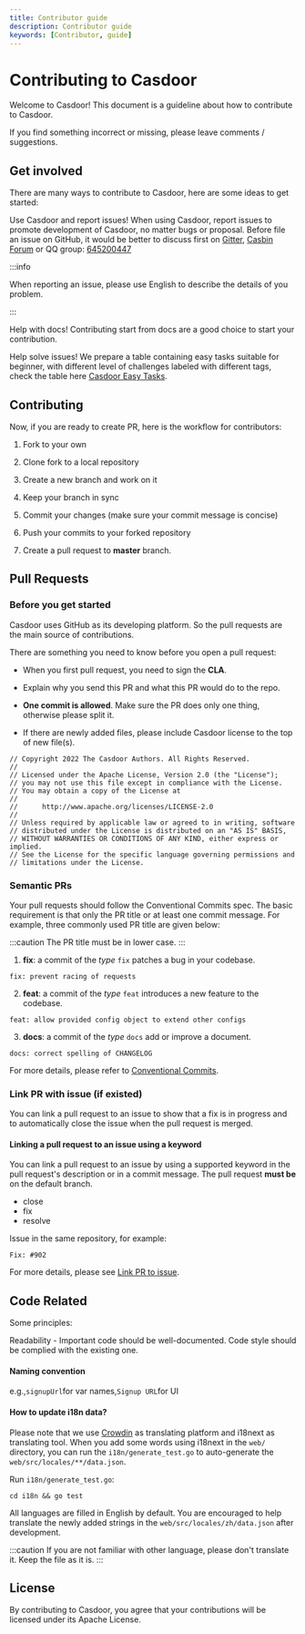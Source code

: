 ```yaml
---
title: Contributor guide
description: Contributor guide
keywords: [Contributor, guide]
---
```


# Contributing to Casdoor

Welcome to Casdoor! This document is a guideline about how to contribute to Casdoor.

If you find something incorrect or missing, please leave comments / suggestions.

## Get involved

There are many ways to contribute to Casdoor, here are some ideas to get started:

Use Casdoor and report issues! When using Casdoor, report issues to promote development of Casdoor, no matter bugs or 
proposal. Before file an issue on GitHub, it would be better to discuss first on [Gitter](https://gitter.im/casbin/casdoor),
[Casbin Forum](https://forum.casbin.com/) or QQ group: [645200447](https://qm.qq.com/cgi-bin/qm/qr?k=SCBnKNj_1ljeXFT2dk8cwoGQwc5lFy8l&jump_from=webapi)

:::info

When reporting an issue, please use English to describe the details of you problem.

:::

Help with docs! Contributing start from docs are a good choice to start your contribution.

Help solve issues! We prepare a table containing easy tasks suitable for beginner, with different level of challenges 
labeled with different tags, check the table here [Casdoor Easy Tasks](https://github.com/orgs/casdoor/projects/1).

## Contributing

Now, if you are ready to create PR, here is the workflow for contributors:

1. Fork to your own

2. Clone fork to a local repository

3. Create a new branch and work on it

4. Keep your branch in sync

5. Commit your changes (make sure your commit message is concise)

6. Push your commits to your forked repository

7. Create a pull request to **master** branch.

## Pull Requests

### Before you get started

Casdoor uses GitHub as its developing platform. So the pull requests are the main source of contributions.

There are something you need to know before you open a pull request:

- When you first pull request, you need to sign the **CLA**.

- Explain why you send this PR and what this PR would do to the repo.

- **One commit is allowed**. Make sure the PR does only one thing, otherwise please split it.

- If there are newly added files, please include Casdoor license to the top of new file(s).

```text
// Copyright 2022 The Casdoor Authors. All Rights Reserved.
//
// Licensed under the Apache License, Version 2.0 (the "License");
// you may not use this file except in compliance with the License.
// You may obtain a copy of the License at
//
//      http://www.apache.org/licenses/LICENSE-2.0
//
// Unless required by applicable law or agreed to in writing, software
// distributed under the License is distributed on an "AS IS" BASIS,
// WITHOUT WARRANTIES OR CONDITIONS OF ANY KIND, either express or implied.
// See the License for the specific language governing permissions and
// limitations under the License.
```

### Semantic PRs

Your pull requests should follow the Conventional Commits spec. The basic requirement is that only the PR title or at 
least one commit message. For example, three commonly used PR title are given below:

:::caution
The PR title must be in lower case.
:::

1. **fix**: a commit of the _type_ `fix` patches a bug in your codebase.
```text
fix: prevent racing of requests
```

2. **feat**: a commit of the _type_ `feat` introduces a new feature to the codebase.
```text
feat: allow provided config object to extend other configs
```

3. **docs**: a commit of the _type_ `docs` add or improve a document.
```text
docs: correct spelling of CHANGELOG
```

For more details, please refer to [Conventional Commits](https://www.conventionalcommits.org/en/v1.0.0/#summary).

### Link PR with issue (if existed)

You can link a pull request to an issue to show that a fix is in progress and to automatically close the issue when the
pull request is merged.

#### Linking a pull request to an issue using a keyword

You can link a pull request to an issue by using a supported keyword in the pull request's description or in a commit 
message. The pull request **must be** on the default branch. 
- close
- fix
- resolve

Issue in the same repository, for example:

```text
Fix: #902
```

For more details, please see [Link PR to issue](https://docs.github.com/en/issues/tracking-your-work-with-issues/linking-a-pull-request-to-an-issue).

## Code Related

Some principles:

Readability - Important code should be well-documented. Code style should be complied with the existing one.

#### Naming convention

e.g.,`signupUrl`for var names,`Signup URL`for UI

#### How to update i18n data? 

Please note that we use [Crowdin](https://crowdin.com/project/casdoor-site) as translating platform and i18next as 
translating tool. When you add some words using i18next in the `web/` directory, you can run the `i18n/generate_test.go`
to auto-generate the `web/src/locales/**/data.json`.

Run `i18n/generate_test.go`:
```shell
cd i18n && go test
```

All languages are filled in English by default. You are encouraged to help translate the newly added 
strings in the `web/src/locales/zh/data.json` after development. 

:::caution
If you are not familiar with other language, please don't translate it. Keep the file as it is.
:::

## License

By contributing to Casdoor, you agree that your contributions will be licensed under its Apache License.